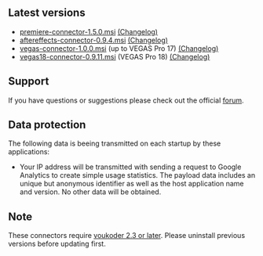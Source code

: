 ## Latest versions
- [premiere-connector-1.5.0.msi](premiere/premiere-connector-1.5.0.msi?raw=true) [(Changelog)](premiere/README.md)
- [aftereffects-connector-0.9.4.msi](aftereffects/aftereffects-connector-0.9.4.msi?raw=true) [(Changelog)](aftereffects/README.md)
- [vegas-connector-1.0.0.msi](vegas/vegas-connector-1.0.0.msi?raw=true) (up to VEGAS Pro 17) [(Changelog)](vegas/README.md)
- [vegas18-connector-0.9.11.msi](vegas/vegas18-connector-0.9.11.msi?raw=true) (VEGAS Pro 18) [(Changelog)](vegas/README.md)

## Support
If you have questions or suggestions please check out the official [forum](https://www.voukoder.org/forum/).

## Data protection
The following data is beeing transmitted on each startup by these applications:
- Your IP address will be transmitted with sending a request to Google Analytics to create simple usage statistics. The payload data includes an unique but anonymous identifier as well as the host application name and version.
No other data will be obtained.

## Note
These connectors require [voukoder 2.3 or later](https://github.com/Vouk/voukoder/releases). Please uninstall previous versions before updating first.
